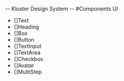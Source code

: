 -- Kluster Design System -- 
#Components UI
- []Text
- []Heading
- []Box
- []Button
- []TextInput
- []TextArea
- []Checkbox
- []Avatar
- []MultiStep